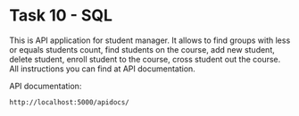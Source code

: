 # Task 10 - SQL

This is API application for student manager. It allows to find groups with
less or equals students count, find students on the course, add new 
student, delete student, enroll student to the course, cross student 
out the course. All instructions you can find at API documentation.


API documentation:

    http://localhost:5000/apidocs/